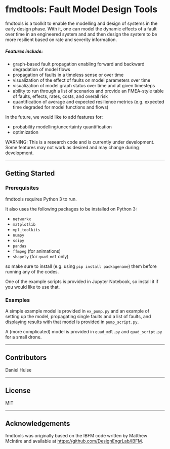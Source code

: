 # fmdtools: Fault Model Design Tools

fmdtools is a toolkit to enable the modelling and design of systems in the early design phase. With it, one can model the dynamic effects of a fault over time in an engineered system and and then design the system to be more resilient based on rate and severity information. 

##### Features include:

- graph-based fault propagation enabling forward and backward degradation of model flows
- propagation of faults in a timeless sense or over time
- visualization of the effect of faults on model parameters over time
- visualization of model graph status over time and at given timesteps
- ability to run through a list of scenarios and provide an FMEA-style table of faults, effects, rates, costs, and overall risk
- quantification of average and expected resilience metrics (e.g. expected time degraded for model functions and flows)

In the future, we would like to add features for:

- probability modelling/uncertainty quantification
- optimization

WARNING: This is a research code and is currently under development. Some features may not work as desired and may change during development.

----
## Getting Started

### Prerequisites

fmdtools requires Python 3 to run. 

It also uses the following packages to be installed on Python 3:

- `networkx`
- `matplotlib`
- `mpl_toolkits`
- `numpy`
- `scipy`
- `pandas`
- `ffmpeg` (for animations)
- `shapely` (for `quad_mdl` only)

so make sure to install (e.g. using `pip install packagename`) them before running any of the codes.

One of the example scripts is provided in Jupyter Notebook, so install it if you would like to use that.

### Examples

A simple example model is provided in `ex_pump.py` and an example of setting up the model, propagating single faults and a list of faults, and displaying results with that model is provided in `pump_script.py`.

A (more complicated) model is provided in `quad_mdl.py` and `quad_script.py` for a small drone.

----
## Contributors
Daniel Hulse

----
## License

MIT

----
## Acknowledgements

fmdtools was originally based on the IBFM code written by Matthew McIntire and available at https://github.com/DesignEngrLab/IBFM.
